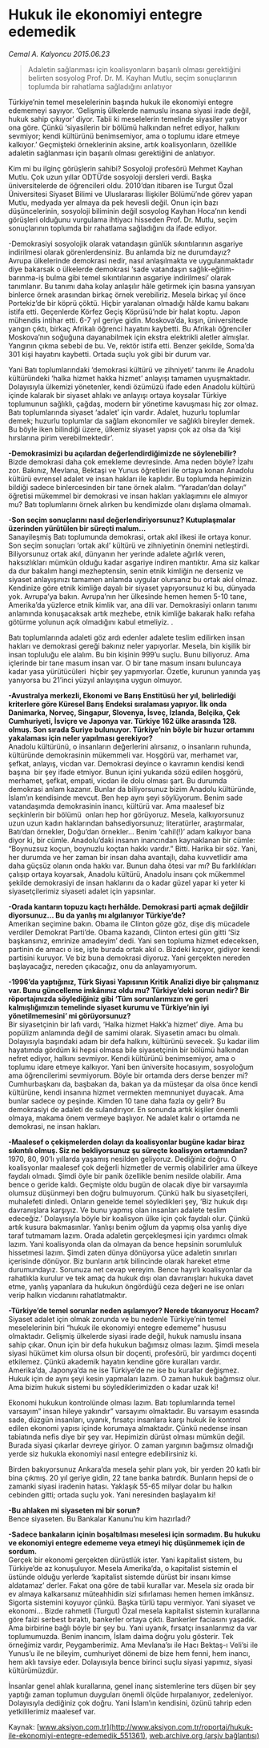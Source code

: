 # Hukuk ile ekonomiyi entegre edemedik

*Cemal A. Kalyoncu 2015.06.23*

<div class="pNewsDetailMainContent ctx_content" itemprop="articleBody">
 <blockquote>
  <p>
   Adaletin sağlanması için koalisyonların başarılı olması gerektiğini belirten sosyolog Prof. Dr. M. Kayhan Mutlu, seçim sonuçlarının toplumda bir rahatlama sağladığını anlatıyor
  </p>
 </blockquote>
 <p>
  Türkiye’nin temel meselelerinin başında hukuk ile ekonomiyi entegre edememeyi sayıyor. ‘Gelişmiş ülkelerde namuslu insana siyasi irade değil, hukuk sahip çıkıyor’ diyor. Tabii ki meselelerin temelinde siyasiler yatıyor ona göre. Çünkü ‘siyasilerin bir bölümü halkından nefret ediyor, halkını sevmiyor; kendi kültürünü benimsemiyor, ama o toplumu idare etmeye kalkıyor.’ Geçmişteki örneklerinin aksine, artık koalisyonların, özellikle adaletin sağlanması için başarılı olması gerektiğini de anlatıyor.
 </p>
 <p>
  Kim mi bu ilginç görüşlerin sahibi? Sosyoloji profesörü Mehmet Kayhan Mutlu. Çok uzun yıllar ODTÜ’de sosyoloji dersleri verdi. Başka üniversitelerde de öğrencileri oldu. 2010’dan itibaren ise Turgut Özal Üniversitesi Siyaset Bilimi ve Uluslararası İlişkiler Bölümü’nde görev yapan Mutlu, medyada yer almaya da pek hevesli değil. Onun için bazı düşüncelerinin, sosyoloji biliminin değil sosyolog Kayhan Hoca’nın kendi görüşleri olduğunu vurgulama ihtiyacı hisseden Prof. Dr. Mutlu, seçim sonuçlarının toplumda bir rahatlama sağladığını da ifade ediyor.
 </p>
 <p>
  -Demokrasiyi sosyolojik olarak vatandaşın günlük sıkıntılarının asgariye indirilmesi olarak görenlerdensiniz. Bu anlamda biz ne durumdayız?
  <br>
   Avrupa ülkelerinde demokrasi nedir, nasıl anlaşılmakta ve uygulanmaktadır diye bakarsak o ülkelerde demokrasi ‘sade vatandaşın sağlık-eğitim-barınma-iş bulma gibi temel sıkıntılarının asgariye indirilmesi’ olarak tanımlanır. Bu tanımı daha kolay anlaşılır hâle getirmek için basına yansıyan binlerce örnek arasından birkaç örnek verebiliriz. Mesela birkaç yıl önce Portekiz’de bir köprü çöktü. Hiçbir yaralanan olmadığı hâlde kamu bakanı istifa etti. Geçenlerde Körfez Geçiş Köprüsü’nde bir halat koptu. Japon mühendis intihar etti. 6-7 yıl geriye gidin. Moskova’da, kışın, üniversitede yangın çıktı, birkaç Afrikalı öğrenci hayatını kaybetti. Bu Afrikalı öğrenciler Moskova’nın soğuğuna dayanabilmek için ekstra elektrikli aletler almışlar. Yangının çıkma sebebi de bu. Ve, rektör istifa etti. Benzer şekilde, Soma’da 301 kişi hayatını kaybetti. Ortada suçlu yok gibi bir durum var.
  </br>
 </p>
 <p>
  Yani Batı toplumlarındaki ‘demokrasi kültürü ve zihniyeti’ tanımı ile Anadolu kültüründeki ‘halka hizmet hakka hizmet’ anlayışı tamamen uyuşmaktadır. Dolayısıyla ülkemizi yönetenler, kendi özümüzü ifade eden Anadolu kültürü içinde kalarak bir siyaset ahlakı ve anlayışı ortaya koysalar Türkiye toplumunun sağlıklı, çağdaş, modern bir yönetime kavuşması hiç zor olmaz. Batı toplumlarında siyaset ‘adalet’ için vardır. Adalet, huzurlu toplumlar demek; huzurlu toplumlar da sağlam ekonomiler ve sağlıklı bireyler demek. Bu böyle iken bilindiği üzere, ülkemiz siyaset yapısı çok az olsa da ‘kişi hırslarına pirim verebilmektedir’.
 </p>
 <p>
  <strong>
   -Demokrasimizi bu açılardan değerlendirdiğimizde ne söylenebilir?
  </strong>
  <br>
   Bizde demokrasi daha çok emekleme devresinde. Ama neden böyle? İzahı zor. Bakınız, Mevlana, Bektaşi ve Yunus öğretileri ile ortaya konan Anadolu kültürü evrensel adalet ve insan hakları ile kaplıdır. Bu toplumda hepimizin bildiği sadece binlercesinden bir tane örnek alalım. “Yaradan’dan dolayı” öğretisi mükemmel bir demokrasi ve insan hakları yaklaşımını ele almıyor mu? Batı toplumlarını örnek alırken bu kendimizde olanı dışlama olmamalı.
  </br>
 </p>
 <p>
  <strong>
   -Son seçim sonuçlarını nasıl değerlendiriyorsunuz? Kutuplaşmalar üzerinden yürütülen bir süreçti malum…
  </strong>
  <br>
   Sanayileşmiş Batı toplumunda demokrasi, ortak akıl ilkesi ile ortaya konur. Son seçim sonuçları ‘ortak akıl’ kültürü ve zihniyetinin önemini netleştirdi. Biliyorsunuz ortak akıl, dünyanın her yerinde adalete ağırlık veren, haksızlıkları mümkün olduğu kadar asgariye indiren mantıktır. Ama siz kalkar da dur bakalım hangi mezheptensin, senin etnik kimliğin ne derseniz ve siyaset anlayışınızı tamamen anlamda uygular olursanız bu ortak akıl olmaz. Kendinize göre etnik kimliğe dayalı bir siyaset yapıyorsunuz ki bu, dünyada yok. Avrupa’ya bakın. Avrupa’nın her ülkesinde hemen hemen 5-10 tane, Amerika’da yüzlerce etnik kimlik var, ana dili var. Demokrasiyi onların tanımı anlamında konuşacaksak artık mezhebe, etnik kimliğe bakarak halkı refaha götürme yolunun açık olmadığını kabul etmeliyiz. .
  </br>
 </p>
 <p>
  Batı toplumlarında adaleti göz ardı edenler adalete teslim edilirken insan hakları ve demokrasi gereği bakınız neler yapıyorlar. Mesela, bin kişilik bir insan topluluğu ele alalım. Bu bin kişinin 999’u suçlu. Bunu biliyoruz. Ama içlerinde bir tane masum insan var. O bir tane masum insanı buluncaya kadar yasa yürütücüleri  hiçbir şey yapmıyorlar. Özetle, kurunun yanında yaş yanıyorsa bu 21’inci yüzyıl anlayışına uygun olmuyor.
 </p>
 <p>
  <strong>
   -Avustralya merkezli, Ekonomi ve Barış Enstitüsü her yıl, belirlediği kriterlere göre Küresel Barış Endeksi sıralaması yapıyor. İlk onda Danimarka, Norveç, Singapur, Slovenya, İsveç, İzlanda, Belçika, Çek Cumhuriyeti, İsviçre ve Japonya var. Türkiye 162 ülke arasında 128. olmuş. Son sırada Suriye bulunuyor. Türkiye’nin böyle bir huzur ortamını yakalaması için neler yapılması gerekiyor?
  </strong>
  <br>
   Anadolu kültürünü, o insanların değerlerini alırsanız, o insanların ruhunda, kültüründe demokrasinin mükemmeli var. Hoşgörü var, merhamet var, şefkat, anlayış, vicdan var. Demokrasi deyince o kavramın kendisi kendi başına  bir şey ifade etmiyor. Bunun içini yukarıda sözü edilen hoşgörü, merhamet, şefkat, empati, vicdan ile dolu olması şart. Bu durumda demokrasi anlam kazanır. Bunlar da biliyorsunuz bizim Anadolu kültüründe, İslam’ın kendisinde mevcut. Ben hep aynı şeyi söylüyorum. Benim sade vatandaşımda demokrasinin inancı, kültürü var. Ama maalesef biz seçkinlerin bir bölümü  onları hep hor görüyoruz. Mesela, kalkıyorsunuz uzun uzun kadın haklarından bahsediyorsunuz; literatürler, araştırmalar, Batı’dan örnekler, Doğu’dan örnekler... Benim ‘cahil(!)’ adam kalkıyor bana diyor ki, bir cümle. Anadolu’daki insanın inancından kaynaklanan bir cümle: “Boynuzsuz koçun, boynuzlu koçtan hakkı vardır.” Bitti. Harika bir söz. Yani, her durumda ve her zaman bir insan daha avantajlı, daha kuvvetlidir ama daha güçsüz olanın onda hakkı var. Bunun daha ötesi var mı? Bu farklılıkları çalışıp ortaya koyarsak, Anadolu kültürü, Anadolu insanı çok mükemmel şekilde demokrasiyi de insan haklarını da o kadar güzel yapar ki yeter ki siyasetçilerimiz siyaseti adalet için yapsınlar.
  </br>
 </p>
 <p>
  <strong>
   -Orada kantarın topuzu kaçtı herhâlde. Demokrasi parti açmak değildir diyorsunuz… Bu da yanlış mı algılanıyor Türkiye’de?
  </strong>
  <br/>
  Amerikan seçimine bakın. Obama ile Clinton göze göz, dişe diş mücadele verdiler Demokrat Parti’de. Obama kazandı, Clinton ertesi gün gitti ‘Siz başkansınız, emrinize amadeyim’ dedi. Yani sen topluma hizmet edeceksen, partinin de amacı o ise, işte burada ortak akıl o. Bizdeki kızıyor, gidiyor kendi partisini kuruyor. Ve biz buna demokrasi diyoruz. Yani gerçekten nereden başlayacağız, nereden çıkacağız, onu da anlayamıyorum.
 </p>
 <p>
  <strong>
   -1996’da yaptığınız, Türk Siyasi Yapısının Kritik Analizi diye bir çalışmanız var. Bunu güncelleme imkânınız oldu mu? Türkiye’deki sorun nedir? Bir röportajınızda söylediğiniz gibi ‘Tüm sorunlarımızın ve geri kalmışlığımızın temelinde siyaset kurumu ve Türkiye’nin iyi yönetilmemesini’ mi görüyorsunuz?
  </strong>
  <br/>
  Bir siyasetçinin bir lafı vardı, ‘Halka hizmet Hakk’a hizmet’ diye. Ama bu popülizm anlamında değil de samimi olarak. Siyasetin amacı bu olmalı. Dolayısıyla başındaki adam bir defa halkını, kültürünü sevecek. Şu kadar ilim hayatımda gördüm ki hepsi olmasa bile siyasetçinin bir bölümü halkından nefret ediyor, halkını sevmiyor. Kendi kültürünü benimsemiyor, ama o toplumu idare etmeye kalkıyor. Yani ben üniversite hocasıyım, sosyoloğum ama öğrencilerimi sevmiyorum. Böyle bir ortamda ders derse benzer mi? Cumhurbaşkanı da, başbakan da, bakan ya da müsteşar da olsa önce kendi kültürüne, kendi insanına hizmet vermekten memnuniyet duyacak. Ama bunlar sadece oy peşinde. Kimden 10 tane daha fazla oy gelir? Bu demokrasiyi de adaleti de sulandırıyor. En sonunda artık kişiler önemli olmaya, makama önem vermeye başlıyor. Ne adalet kalır o ortamda ne demokrasi, ne insan hakları.
 </p>
 <p>
  <strong>
   -Maalesef o çekişmelerden dolayı da koalisyonlar bugüne kadar biraz sıkıntılı olmuş. Siz ne bekliyorsunuz şu süreçte koalisyon ortamından?
  </strong>
  <br/>
  1970, 80, 90’lı yıllarda yaşamış nesilden geliyoruz. Dediğiniz doğru. O koalisyonlar maalesef çok değerli hizmetler de vermiş olabilirler ama ülkeye faydalı olmadı. Şimdi öyle bir panik özellikle benim nesilde olabilir. Ama bence o geride kaldı. Geçmişte oldu bugün de olacak diye bir varsayımla olumsuz düşünmeyi ben doğru bulmuyorum. Çünkü halk bu siyasetçileri, muhalefeti dinledi. Onların genelde temel söyledikleri şey, ‘Biz hukuk dışı davranışlara karşıyız. Ve bunu yapmış olan insanları adalete teslim edeceğiz.’ Dolayısıyla böyle bir koalisyon ülke için çok faydalı olur. Çünkü artık kusura bakmasınlar. Yanlışı benim oğlum da yapmış olsa yanlış diye taraf tutmamam lazım. Orada adaletin gerçekleşmesi için yardımcı olmak lazım. Yani koalisyonda olan da olmayan da bence hepsinin sorumluluk hissetmesi lazım. Şimdi zaten dünya dönüyorsa yüce adaletin sınırları içerisinde dönüyor. Biz bunların artık bilincinde olarak hareket etme durumundayız. Sorunuza net cevap vereyim. Bence hayırlı koalisyonlar da rahatlıkla kurulur ve tek amaç da hukuk dışı olan davranışları hukuka davet etme, yanlış yapanlara da hukukun öngördüğü ceza değeri ne ise onları verip halkın vicdanını rahatlatmaktır.
 </p>
 <p>
  <strong>
   -Türkiye’de temel sorunlar neden aşılamıyor? Nerede tıkanıyoruz Hocam?
  </strong>
  <br/>
  Siyaset adalet için olmak zorunda ve bu nedenle Türkiye’nin temel meselelerinin biri “hukuk ile ekonomiyi entegre edememe” hususu olmaktadır. Gelişmiş ülkelerde siyasi irade değil, hukuk namuslu insana sahip çıkar. Onun için bir defa hukukun bağımsız olması lazım. Şimdi mesela siyasi hükümet kim olursa olsun bir doçenti, profesörü, bir yardımcı doçenti etkilemez. Çünkü akademik hayatın kendine göre kuralları vardır. Amerika’da, Japonya’da ne ise Türkiye’de ne ise bu kurallar değişmez. Hukuk için de aynı şeyi kesin yapmaları lazım. O zaman hukuk bağımsız olur. Ama bizim hukuk sistemi bu söylediklerimizden o kadar uzak ki!
 </p>
 <p>
  Ekonomi hukukun kontrolünde olması lazım. Batı toplumlarında temel varsayım” insan hileye yakındır” varsayımı olmaktadır. Bu varsayım esasında sade, düzgün insanları, uyanık, fırsatçı insanlara karşı hukuk ile kontrol edilen ekonomi yapısı içinde korumaya almaktadır. Çünkü nedense insan tabiatında nefis diye bir şey var. Hepimizin dürüst olması mümkün değil. Burada siyasi çıkarlar devreye giriyor. O zaman yargının bağımsız olmadığı yerde siz hukukla ekonomiyi nasıl entegre edebilirsiniz ki.
 </p>
 <p>
  Birden bakıyorsunuz Ankara’da mesela şehir planı yok, bir yerden 20 katlı bir bina çıkmış. 20 yıl geriye gidin, 22 tane banka batırdık. Bunların hepsi de o zamanki siyasi iradenin hatası. Yaklaşık 55-65 milyar dolar bu halkın cebinden gitti; ortada suçlu yok. Yani neresinden başlayalım ki!
 </p>
 <p>
  <strong>
   -Bu ahlaken mi siyaseten mi bir sorun?
  </strong>
  <br/>
  Bence siyaseten. Bu Bankalar Kanunu’nu kim hazırladı?
 </p>
 <p>
  <strong>
   -Sadece bankaların içinin boşaltılması meselesi için sormadım. Bu hukuku ve ekonomiyi entegre edememe veya etmeyi hiç düşünmemek için de sordum.
  </strong>
  <br/>
  Gerçek bir ekonomi gerçekten dürüstlük ister. Yani kapitalist sistem, bu Türkiye’de az konuşuluyor. Mesela Amerika’da, o kapitalist sistemin el üstünde olduğu yerlerde ‘kapitalist sistemde dürüst bir insanı kimse aldatamaz’ derler. Fakat ona göre de tabii kurallar var. Mesela siz orada bir ev almaya kalkarsanız müteahhidin sizi sıfırlaması hemen hemen imkânsız. Sigorta sistemini koyuyor çünkü. Başka türlü tapu vermiyor. Yani siyaset ve ekonomi… Bizde rahmetli (Turgut) Özal mesela kapitalist sistemin kurallarına göre faizi serbest bıraktı, bankerler ortaya çıktı. Bankerler faciasını yaşadık. Ama birbirine bağlı böyle bir şey bu. Yani uyanık, fırsatçı insanlarımız da var toplumumuzda. Benim inancım, İslam daima doğru yolu gösterir. Tek örneğimiz vardır, Peygamberimiz. Ama Mevlana’sı ile Hacı Bektaş-ı Veli’si ile Yunus’u ile ne bileyim, cumhuriyet dönemi de bize hem fenni, hem inancı, hem aklı tavsiye eder. Dolayısıyla bence birinci suçlu siyasi yapımız, siyasi kültürümüzdür.
 </p>
 <p>
  İnsanlar genel ahlak kurallarına, genel inanç sistemlerine ters düşen bir şey yaptığı zaman toplumun duyguları önemli ölçüde hırpalanıyor, zedeleniyor. Dolayısıyla dediğiniz çok doğru. Yani İslam’ın kendisini, özünü tahrip eden yetkililerimiz maalesef var.
 </p>
</div>


Kaynak: [www.aksiyon.com.tr](http://www.aksiyon.com.tr/roportaj/hukuk-ile-ekonomiyi-entegre-edemedik_551361), [web.archive.org (arşiv bağlantısı)](http://web.archive.org/web/20151225210839/http://www.aksiyon.com.tr/roportaj/hukuk-ile-ekonomiyi-entegre-edemedik_551361)

